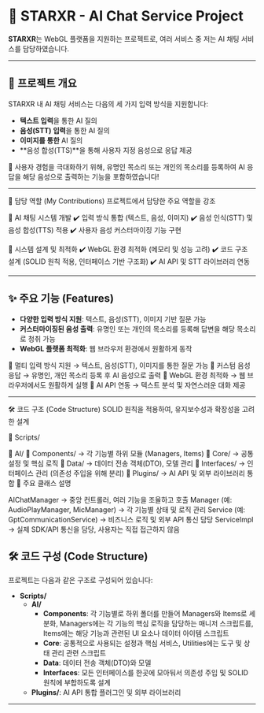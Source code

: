 # 🌟 STARXR - AI Chat Service Project

**STARXR**는 WebGL 플랫폼을 지원하는 프로젝트로, 여러 서비스 중 저는 AI 채팅 서비스를 담당하였습니다.

---

## 📝 프로젝트 개요
STARXR 내 AI 채팅 서비스는 다음의 세 가지 입력 방식을 지원합니다:
- **텍스트 입력**을 통한 AI 질의
- **음성(STT) 입력**을 통한 AI 질의
- **이미지를 통한** AI 질의
- **음성 합성(TTS)**을 통해 사용자 지정 음성으로 응답 제공

🎯 사용자 경험을 극대화하기 위해, 유명인 목소리 또는 개인의 목소리를 등록하여 AI 응답을 해당 음성으로 출력하는 기능을 포함하였습니다! 

---

🚀 담당 역할 (My Contributions)
프로젝트에서 담당한 주요 역할을 강조

🔹 AI 채팅 시스템 개발
✔️ 입력 방식 통합 (텍스트, 음성, 이미지)
✔️ 음성 인식(STT) 및 음성 합성(TTS) 적용
✔️ 사용자 음성 커스터마이징 기능 구현

🔹 시스템 설계 및 최적화
✔️ WebGL 환경 최적화 (메모리 및 성능 고려)
✔️ 코드 구조 설계 (SOLID 원칙 적용, 인터페이스 기반 구조화)
✔️ AI API 및 STT 라이브러리 연동

---

## ✨ 주요 기능 (Features)
- **다양한 입력 방식 지원**: 텍스트, 음성(STT), 이미지 기반 질문 가능
- **커스터마이징된 음성 출력**: 유명인 또는 개인의 목소리를 등록해 답변을 해당 목소리로 청취 가능
- **WebGL 플랫폼 최적화**: 웹 브라우저 환경에서 원활하게 동작

🔹 멀티 입력 방식 지원 → 텍스트, 음성(STT), 이미지를 통한 질문 가능
🔹 커스텀 음성 응답 → 유명인, 개인 목소리 등록 후 AI 음성으로 출력
🔹 WebGL 환경 최적화 → 웹 브라우저에서도 원활하게 실행
🔹 AI API 연동 → 텍스트 분석 및 자연스러운 대화 제공

---
🛠️ 코드 구조 (Code Structure)
SOLID 원칙을 적용하여, 유지보수성과 확장성을 고려한 설계

📂 Scripts/

📁 AI/
📂 Components/ → 각 기능별 하위 모듈 (Managers, Items)
📂 Core/ → 공통 설정 및 핵심 로직
📂 Data/ → 데이터 전송 객체(DTO), 모델 관리
📂 Interfaces/ → 인터페이스 관리 (의존성 주입을 위해 분리)
📂 Plugins/ → AI API 및 외부 라이브러리 통합
📌 주요 클래스 설명

AIChatManager → 중앙 컨트롤러, 여러 기능을 조율하고 호출
Manager (예: AudioPlayManager, MicManager) → 각 기능별 상태 및 로직 관리
Service (예: GptCommunicationService) → 비즈니스 로직 및 외부 API 통신 담당
ServiceImpl → 실제 SDK/API 통신을 담당, 사용자는 직접 접근하지 않음

## 🛠️ 코드 구성 (Code Structure)
프로젝트는 다음과 같은 구조로 구성되어 있습니다:
- **Scripts/**
  - **AI/**  
    - **Components**: 각 기능별로 하위 폴더를 만들어 Managers와 Items로 세분화, Managers에는 각 기능의 핵심 로직을 담당하는 매니저 스크립트를, Items에는 해당 기능과 관련된 UI 요소나 데이터 아이템 스크립트
    - **Core**: 공통적으로 사용되는 설정과 핵심 서비스, Utilities에는 도구 및 상태 관리 관련 스크립트
    - **Data**: 데이터 전송 객체(DTO)와 모델
    - **Interfaces**: 모든 인터페이스를 한곳에 모아둬서 의존성 주입 및 SOLID 원칙에 부합하도록 설계
  - **Plugins/**: AI API 통합 플러그인 및 외부 라이브러리

---
